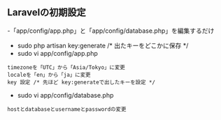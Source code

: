 ## Laravelの初期設定
-「app/config/app.php」と「app/config/database.php」を編集するだけ
- sudo php artisan key:generate /* 出たキーをどこかに保存 */
- sudo vi app/config/app.php 
```
timezoneを「UTC」から「Asia/Tokyo」に変更
localeを「en」から「ja」に変更
key 設定 /* 先ほど key:generateで出したキーを設定 */
```

- sudo vi app/config/database.php
```
hostとdatabaseとusernameとpasswordの変更
```

